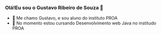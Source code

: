 ### Olá!Eu sou  o Gustavo Ribeiro de Souza 👋



- 🔭 Me chamo Gustavo, e sou aluno do instituto PROA
- 🌱 No momento estou cursando Desenvolvimento web Java no institudo PROA
